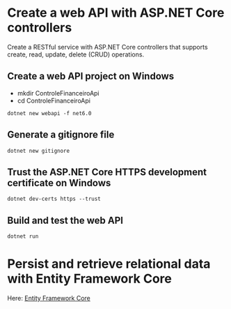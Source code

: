 # Create a web API with ASP.NET Core controllers

Create a RESTful service with ASP.NET Core controllers that supports create, read, update, delete (CRUD) operations.

## Create a web API project on Windows

- mkdir ControleFinanceiroApi
- cd ControleFinanceiroApi

```
dotnet new webapi -f net6.0
```

## Generate a gitignore file

```
dotnet new gitignore
```

## Trust the ASP.NET Core HTTPS development certificate on Windows

```
dotnet dev-certs https --trust
```

## Build and test the web API

```
dotnet run
```

# Persist and retrieve relational data with Entity Framework Core

Here: [Entity Framework Core](EntityFrameworkCore.md)